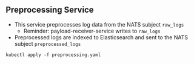 ## Preprocessing Service

* This service preprocesses log data from the NATS subject `raw_logs`
  * Reminder: payload-receiver-service writes to `raw_logs`
* Preprocessed logs are indexed to Elasticsearch and sent to the NATS subject `preprocessed_logs`

```
kubectl apply -f preprocessing.yaml
```